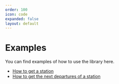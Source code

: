 ```yaml
---
order: 100
icon: code
expanded: false
layout: default
---
```


# Examples

You can find examples of how to use the library here.

- [How to get a station](./getstation)
- [How to get the next departures of a station](./nextdepartures)
